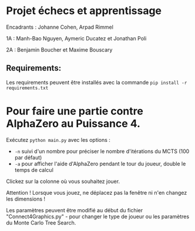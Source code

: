 # Projet échecs et apprentissage

Encadrants : Johanne Cohen, Arpad Rimmel​

1A : Manh-Bao Nguyen, Aymeric Ducatez et Jonathan Poli​​

2A : Benjamin Boucher et Maxime Bouscary​​

## Requirements:
Les requirements peuvent être installés avec la commande `pip install -r requirements.txt`

# Pour faire une partie contre AlphaZero au Puissance 4.

Exécutez `python main.py` avec les options :
- `-n` suivi d'un nombre pour préciser le nombre d'itérations du MCTS (100 par défaut)
- `-a` pour afficher l'aide d'AlphaZero pendant le tour du joueur, double le temps de calcul

Clickez sur la colonne où vous souhaitez jouer.

Attention ! Lorsque vous jouez, ne déplacez pas la fenêtre ni n'en changez les dimensions !

Les paramètres peuvent être modifié au début du fichier "Connect4Graphics.py" - pour changer le type de joueur ou les paramètres du Monte Carlo Tree Search.
